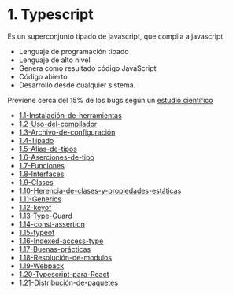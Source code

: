 # 1. Typescript

Es un superconjunto tipado de javascript, que compila a javascript.

-   Lenguaje de programación tipado
-   Lenguaje de alto nivel
-   Genera como resultado código JavaScript
-   Código abierto.
-   Desarrollo desde cualquier sistema.

Previene cerca del 15% de los bugs según un [estudio
científico](http://earlbarr.com/publications/typestudy.pdf)

[comment]:STARTING_GENERATED_TOC

* [1.1-Instalación-de-herramientas](<./content/1.1-Instalación-de-herramientas.md>)
* [1.2-Uso-del-compilador](<./content/1.2-Uso-del-compilador.md>)
* [1.3-Archivo-de-configuración](<./content/1.3-Archivo-de-configuración.md>)
* [1.4-Tipado](<./content/1.4-Tipado.md>)
* [1.5-Alias-de-tipos](<./content/1.5-Alias-de-tipos.md>)
* [1.6-Aserciones-de-tipo](<./content/1.6-Aserciones-de-tipo.md>)
* [1.7-Funciones](<./content/1.7-Funciones.md>)
* [1.8-Interfaces](<./content/1.8-Interfaces.md>)
* [1.9-Clases](<./content/1.9-Clases.md>)
* [1.10-Herencia-de-clases-y-propiedades-estáticas](<./content/1.10-Herencia-de-clases-y-propiedades-estáticas.md>)
* [1.11-Generics](<./content/1.11-Generics.md>)
* [1.12-keyof](<./content/1.12-keyof.md>)
* [1.13-Type-Guard](<./content/1.13-Type-Guard.md>)
* [1.14-const-assertion](<./content/1.14-const-assertion.md>)
* [1.15-typeof](<./content/1.15-typeof.md>)
* [1.16-Indexed-access-type](<./content/1.16-Indexed-access-type.md>)
* [1.17-Buenas-prácticas](<./content/1.17-Buenas-prácticas.md>)
* [1.18-Resolución-de-modulos](<./content/1.18-Resolución-de-modulos.md>)
* [1.19-Webpack](<./content/1.19-Webpack.md>)
* [1.20-Typescript-para-React](<./content/1.20-Typescript-para-React.md>)
* [1.21-Distribución-de-paquetes](<./content/1.21-Distribución-de-paquetes.md>)

[comment]:ENDING_GENERATED_TOC